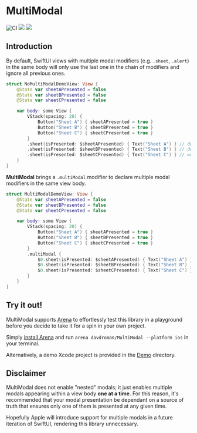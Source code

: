 # MultiModal

![CI](https://github.com/davdroman/MultiModal/workflows/CI/badge.svg)
[![](https://img.shields.io/endpoint?url=https%3A%2F%2Fswiftpackageindex.com%2Fapi%2Fpackages%2Fdavdroman%2FMultiModal%2Fbadge%3Ftype%3Dswift-versions)](https://swiftpackageindex.com/davdroman/MultiModal)
[![](https://img.shields.io/endpoint?url=https%3A%2F%2Fswiftpackageindex.com%2Fapi%2Fpackages%2Fdavdroman%2FMultiModal%2Fbadge%3Ftype%3Dplatforms)](https://swiftpackageindex.com/davdroman/MultiModal)

## Introduction

By default, SwiftUI views with multiple modal modifiers (e.g. `.sheet`, `.alert`) in the same body will only use the last one in the chain of modifiers and ignore all previous ones.

```swift
struct NoMultiModalDemoView: View {
    @State var sheetAPresented = false
    @State var sheetBPresented = false
    @State var sheetCPresented = false

    var body: some View {
        VStack(spacing: 20) {
            Button("Sheet A") { sheetAPresented = true }
            Button("Sheet B") { sheetBPresented = true }
            Button("Sheet C") { sheetCPresented = true }
        }
        .sheet(isPresented: $sheetAPresented) { Text("Sheet A") } // does not work
        .sheet(isPresented: $sheetBPresented) { Text("Sheet B") } // does not work
        .sheet(isPresented: $sheetCPresented) { Text("Sheet C") } // works
    }
}
```

**MultiModal** brings a `.multiModal` modifier to declare multiple modal modifiers in the same view body.

```swift
struct MultiModalDemoView: View {
    @State var sheetAPresented = false
    @State var sheetBPresented = false
    @State var sheetCPresented = false

    var body: some View {
        VStack(spacing: 20) {
            Button("Sheet A") { sheetAPresented = true }
            Button("Sheet B") { sheetBPresented = true }
            Button("Sheet C") { sheetCPresented = true }
        }
        .multiModal {
            $0.sheet(isPresented: $sheetAPresented) { Text("Sheet A") } // works
            $0.sheet(isPresented: $sheetBPresented) { Text("Sheet B") } // works
            $0.sheet(isPresented: $sheetCPresented) { Text("Sheet C") } // works
        }
    }
}
```

## Try it out!

MultiModal supports [Arena](https://github.com/finestructure/Arena) to effortlessly test this library in a playground before you decide to take it for a spin in your own project.

Simply [install Arena](https://github.com/finestructure/Arena#how-to-install-arena) and run `arena davdroman/MultiModal --platform ios` in your terminal.

Alternatively, a demo Xcode project is provided in the [Demo](Demo) directory.

## Disclaimer

MultiModal does not enable "nested" modals; it just enables multiple modals appearing within a view body **one at a time**. For this reason, it's recommended that your modal presentation be dependant on a source of truth that ensures only one of them is presented at any given time.

Hopefully Apple will introduce support for multiple modals in a future iteration of SwiftUI, rendering this library unnecessary.
